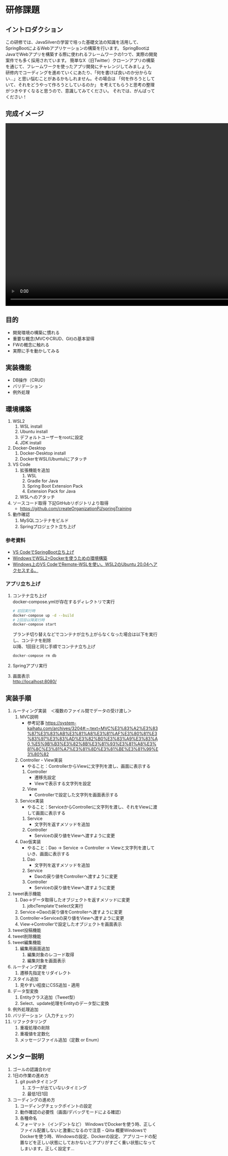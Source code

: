 # 研修課題

## イントロダクション

この研修では、JavaSilverの学習で培った基礎文法の知識を活用して、SpringBootによるWebアプリケーションの構築を行います。
SpringBootはJavaでWebアプリを構築する際に使われるフレームワークの1つで、実際の開発案件でも多く採用されています。
簡単なX（旧Twitter）クローンアプリの構築を通じて、フレームワークを使ったアプリ開発にチャレンジしてみましょう。
研修内でコーディングを進めていくにあたり、「何を書けば良いのか分からない...」と思い悩むことがあるかもしれません。その場合は
「何を作ろうとしていて、それをどうやって作ろうとしているのか」
を考えてもらうと思考の整理がつきやすくなると思うので、意識してみてください。
それでは、がんばってください！

## 完成イメージ

   <video src="Document%20-%20Google%20Chrome%202023-07-25%2017-51-15-1.mp4" controls title="完成イメージ" width="1200px"></video>

## 目的

- 開発環境の構築に慣れる
- 重要な概念(MVCやCRUD、Git)の基本習得
- FWの概念に触れる
- 実際に手を動かしてみる

## 実装機能

- DB操作（CRUD）
- バリデーション
- 例外処理

## 環境構築

1. WSL2
   1. WSL install
   2. Ubuntu install
   3. デフォルトユーザーをrootに設定
   4. JDK install
2. Docker-Desktop
   1. Docker-Desktop install
   2. DockerをWSL(Ubuntu)にアタッチ
3. VS Code
   1. 拡張機能を追加
      1. WSL
      2. Gradle for Java
      3. Spring Boot Extension Pack
      4. Extension Pack for Java
   2. WSLへのアタッチ
4. ソースコード取得
   下記GitHubリポジトリより取得
   - <https://github.com/createOrganizationPJ/springTraining>
5. 動作確認
   1. MySQLコンテナをビルド
   2. Springプロジェクト立ち上げ

### 参考資料

- [VS CodeでSpringBoot立ち上げ](https://www.i-vinci.co.jp/techblog/1074)
- [WindowsでWSL2+Dockerを使うための環境構築](https://qiita.com/minato-naka/items/84508472c04f628e576e)
- [Windows上のVS CodeでRemote-WSLを使い。WSL2のUbuntu 20.04へアクセスする。](https://zenn.dev/s_ryuuki/articles/4b9631674adea4)

### アプリ立ち上げ

1. コンテナ立ち上げ  
docker-compose.ymlが存在するディレクトリで実行  

   ```sh
   # 初回実行時
   docker-compose up -d --build
   # 2回目以降実行時
   docker-compose start
   ```

   ブランチ切り替えなどでコンテナが立ち上がらなくなった場合は以下を実行し、コンテナを削除  
   以降、1回目と同じ手順でコンテナ立ち上げ

   ```sh
   docker-compose rm db
   ```

1. Springアプリ実行
1. 画面表示  
<http://localhost:8080/>

## 実装手順

1. ルーティング実装　＜複数のファイル間でデータの受け渡し＞
   1. MVC説明
      - 参考記事 <https://system-kaihatu.com/archives/3204#:~:text=MVC%E3%83%A2%E3%83%87%E3%83%AB%E3%81%A8%E3%81%AF%E3%80%81%E3%83%97%E3%83%AD%E3%82%B0%E3%83%A9%E3%83%A0,%E5%9B%B3%E3%82%8B%E3%81%93%E3%81%A8%E3%81%8C%E3%81%A7%E3%81%8D%E3%81%BE%E3%81%99%E3%80%82>
   2. Controller・View実装
      - やること：ControllerからViewに文字列を渡し、画面に表示する
      1. Controller
         - 遷移先設定
         - Viewで表示する文字列を設定
      2. View
         - Controllerで設定した文字列を画面表示する
   3. Service実装
      - やること：ServiceからControllerに文字列を渡し、それをViewに渡して画面に表示する
      1. Service
         - 文字列を返すメソッドを追加
      2. Controller
         - Serviceの戻り値をViewへ渡すように変更
   4. Dao仮実装
      - やること：Dao → Service → Controller → Viewと文字列を渡していき、画面に表示する
      1. Dao
         - 文字列を返すメソッドを追加
      2. Service
         - Daoの戻り値をControllerへ渡すように変更
      3. Controller
         - Serviceの戻り値をViewへ渡すように変更
2. tweet表示機能
   1. Dao→データ取得したオブジェクトを返すメソッドに変更
      1. jdbcTemplateでselect文実行
   2. Service→Daoの戻り値をControllerへ渡すように変更
   3. Controller→Serviceの戻り値をViewへ渡すように変更
   4. View→Controllerで設定したオブジェクトを画面表示
3. tweet投稿機能
4. tweet削除機能
5. tweet編集機能
   1. 編集用画面追加
      1. 編集対象のレコード取得
      2. 編集対象を画面表示
6. ルーティング変更
   1. 遷移先指定をリダイレクト
7. スタイル追加
   1. 見やすい程度にCSS追加・適用
8. データ型変換
   1. Entityクラス追加（Tweet型）
   2. Select、update処理をEntityのデータ型に変換
9. 例外処理追加
10. バリデーション（入力チェック）
11. リファクタリング
    1. 重複処理の削除
    2. 重複値を定数化
    3. メッセージファイル追加（定数 or Enum）

## メンター説明

1. ゴールの認識合わせ
2. 1日の作業の進め方
   1. git pushタイミング
      1. エラーが出ていないタイミング
      2. 最低1日1回
3. コーディングの進め方
   1. コーディングチェックポイントの設定
   2. 動作確認の必要性（画面/デバッグモードによる確認）
   3. 各種命名
   4. フォーマット（インデントなど）
WindowsでDockerを使う時、正しくファイル配置しないと激重になるので注意 - Qiita
概要WindowsでDockerを使う時、Windowsの設定、Dockerの設定、アプリコードの配置などを正しい状態にしておかないとアプリがすごく重い状態になってしまいます。正しく設定す…
